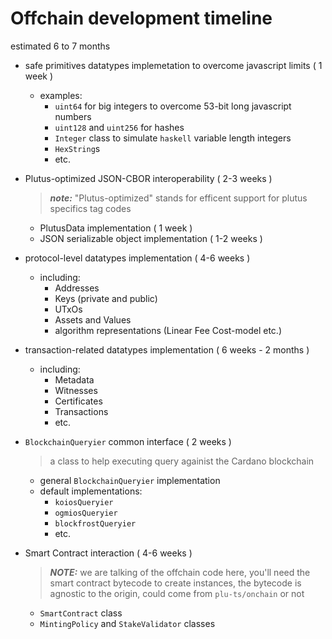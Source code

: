 # Offchain development timeline

estimated 6 to 7 months

- safe primitives datatypes implemetation to overcome javascript limits ( 1 week )
  - examples:
    - ```uint64``` for big integers to overcome 53-bit long javascript numbers
    - ```uint128``` and ```uint256``` for hashes 
    - ```Integer``` class to simulate ```haskell``` variable length integers
    - ```HexString```s
    - etc.

- Plutus-optimized JSON-CBOR interoperability ( 2-3 weeks )
  > **_note:_** "Plutus-optimized" stands for efficent support for plutus specifics tag codes
  - PlutusData implementation ( 1 week )
  - JSON serializable object implementation ( 1-2 weeks )

- protocol-level datatypes implementation ( 4-6 weeks )
  - including:
    - Addresses
    - Keys (private and public)
    - UTxOs
    - Assets and Values
    - algorithm representations (Linear Fee Cost-model etc.)

- transaction-related datatypes implementation ( 6 weeks - 2 months )
  - including:
    - Metadata
    - Witnesses
    - Certificates
    - Transactions
    - etc.

- ```BlockchainQueryier``` common interface ( 2 weeks )
  > a class to help executing query againist the Cardano blockchain
  - general ```BlockchainQueryier``` implementation
  - default implementations:
    - ```koiosQueryier```
    - ```ogmiosQueryier```
    - ```blockfrostQueryier```
    - etc.

- Smart Contract interaction ( 4-6 weeks )
  > **_NOTE:_** we are talking of the offchain code here, you'll need the smart contract bytecode to create instances, 
  > the bytecode is agnostic to the origin, could come from ```plu-ts/onchain``` or not
  - ```SmartContract``` class
  - ```MintingPolicy``` and ```StakeValidator``` classes